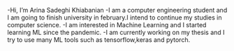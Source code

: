 -Hi, I’m Arina Sadeghi Khiabanian
-I am a computer engineering student and I am going to finish university in february.I intend to continue my studies in computer science.
-I am interested in Machine Learning and I started learning ML since the pandemic.
-I am currently working on my thesis and I try to use many ML tools such as tensorflow,keras and pytorch.


